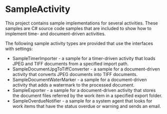 # SampleActivity

This project contains sample implementations for several activities. 
These samples are C# source code samples that are included to show how to implement time- and document-driven activities. 

The following sample activity types are provided that use the interfaces with settings:

- SampleTimerImporter - a sample for a timer-driven activity that loads JPEG and TIFF documents from a specified import path.
- SampleDocumentJpgToTiffConverter - a sample for a document-driven activity that converts JPEG documents into TIFF documents.
- SampleDocumentWaterMarker - a sample for a document-driven activity that adds a watermark to the processed document.
- SampleExporter - a sample for a document-driven activity that stores the document files referred by the work item in a specified export folder.
- SampleOverdueNotifier - a sample for a system agent that looks for work items that have the status overdue or warning and sends an email.